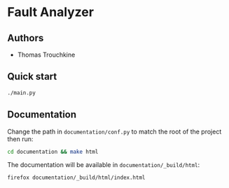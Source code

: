 # Fault Analyzer

## Authors
- Thomas Trouchkine

## Quick start
```bash
./main.py
```

## Documentation
Change the path in `documentation/conf.py` to match the root of the project then run:
```bash
cd documentation && make html
```
The documentation will be available in `documentation/_build/html`:
```bash
firefox documentation/_build/html/index.html
```
